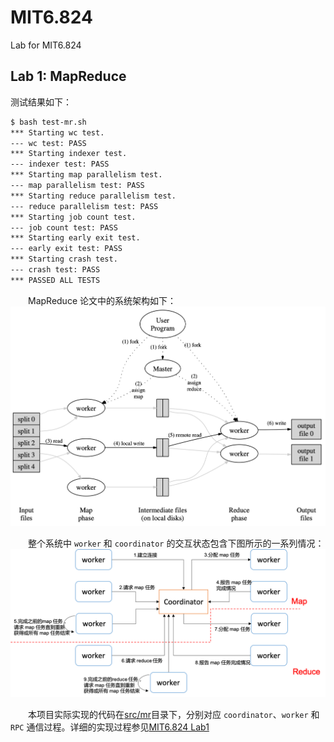 # MIT6.824
 Lab for MIT6.824

## Lab 1: MapReduce
测试结果如下：
```bash
$ bash test-mr.sh       
*** Starting wc test.
--- wc test: PASS
*** Starting indexer test.
--- indexer test: PASS
*** Starting map parallelism test.
--- map parallelism test: PASS
*** Starting reduce parallelism test.
--- reduce parallelism test: PASS
*** Starting job count test.
--- job count test: PASS
*** Starting early exit test.
--- early exit test: PASS
*** Starting crash test.
--- crash test: PASS
*** PASSED ALL TESTS
```


&emsp;&emsp;MapReduce 论文中的系统架构如下：
![avatar](./doc/mapreduce.jpg)


&emsp;&emsp;整个系统中 `worker` 和 `coordinator` 的交互状态包含下图所示的一系列情况：
![avatar](./doc/keyStatus.png)

&emsp;&emsp;本项目实际实现的代码在[src/mr](https://github.com/JiahaoHong1997/MIT6.824/tree/main/src/mr)目录下，分别对应
`coordinator`、`worker` 和 `RPC` 通信过程。详细的实现过程参见[MIT6.824 Lab1](https://jiahaohong1997.github.io/2022/04/06/MIT6.824%20Lab1/)